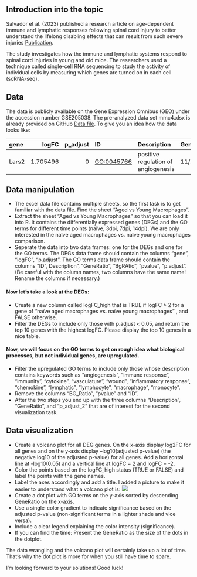## Introduction into the topic

Salvador et al. (2023) published a research article on age-dependent
immune and lymphatic responses following spinal cord injury to better
understand the lifelong disabling effects that can result from such
severe injuries
[Publication](https://www.cell.com/neuron/fulltext/S0896-6273(23)00296-9?_returnURL=https%3A%2F%2Flinkinghub.elsevier.com%2Fretrieve%2Fpii%2FS0896627323002969%3Fshowall%3Dtrue#mmc2).

The study investigates how the immune and lymphatic systems respond to
spinal cord injuries in young and old mice. The researchers used a
technique called single-cell RNA sequencing to study the activity of
individual cells by measuring which genes are turned on in each cell
(scRNA-seq).

## Data

The data is publicly available on the Gene Expression Omnibus (GEO)
under the accession number GSE205038. The pre-analyzed data set
mmc4.xlsx is already provided on GitHub [Data
file](https://github.com/Dr-Eberle-Zentrum/Data-projects-with-R-and-GitHub/blob/4e680979e0d3a5a57912ffd151ef1e9acca38c20/Projects/lizzola/mmc4.xlsx).
To give you an idea how the data looks like:

<table style="width:100%;">
<colgroup>
<col style="width: 5%" />
<col style="width: 8%" />
<col style="width: 8%" />
<col style="width: 10%" />
<col style="width: 33%" />
<col style="width: 9%" />
<col style="width: 9%" />
<col style="width: 6%" />
<col style="width: 10%" />
</colgroup>
<thead>
<tr class="header">
<th style="text-align: left;">gene</th>
<th style="text-align: right;">logFC</th>
<th style="text-align: right;">p_adjust</th>
<th style="text-align: left;">ID</th>
<th style="text-align: left;">Description</th>
<th style="text-align: left;">GeneRatio</th>
<th style="text-align: left;">BgRatio</th>
<th style="text-align: right;">pvalue</th>
<th style="text-align: right;">p_adjust_2</th>
</tr>
</thead>
<tbody>
<tr class="odd">
<td style="text-align: left;">Lars2</td>
<td style="text-align: right;">1.705496</td>
<td style="text-align: right;">0</td>
<td style="text-align: left;"><a href="GO:0045766"
class="uri">GO:0045766</a></td>
<td style="text-align: left;">positive regulation of angiogenesis</td>
<td style="text-align: left;">11/109</td>
<td style="text-align: left;">188/23328</td>
<td style="text-align: right;">0</td>
<td style="text-align: right;">3.2e-06</td>
</tr>
</tbody>
</table>

## Data manipulation

-   The excel data file contains multiple sheets, so the first task is
    to get familiar with the data file. Find the sheet “Aged vs Young
    Macrophages”.
-   Extract the sheet “Aged vs Young Macrophages” so that you can load
    it into R. It contains the differentially expressed genes (DEGs) and
    the GO terms for different time points (naïve, 3dpi, 7dpi, 14dpi).
    We are only interested in the naïve aged macrophages vs. naïve young
    macrophages comparison.
-   Seperate the data into two data frames: one for the DEGs and one for
    the GO terms. The DEGs data frame should contain the columns “gene”,
    “logFC”, “p.adjust”. The GO terms data frame should contain the
    columns “ID”, Description”, “GeneRatio”, “BgRAtio”, “pvalue”,
    “p.adjust”. (Be careful with the column names, two columns have the
    same name! Rename the columns if necessary.)

#### Now let’s take a look at the DEGs:

-   Create a new column called logFC\_high that is TRUE if logFC &gt; 2
    for a gene of “naïve aged macrophages vs. naïve young macrophages” ,
    and FALSE otherwise.
-   Filter the DEGs to include only those with p.adjust &lt; 0.05, and
    return the top 10 genes with the highest logFC. Please display the
    top 10 genes in a nice table.

#### Now, we will focus on the GO terms to get on rough idea what biological processes, but not individual genes, are upregulated.

-   Filter the upregulated GO terms to include only those whose
    description contains keywords such as “angiogenesis”, “immune
    response”, “immunity”, “cytokine”, “vasculature”, “wound”,
    “inflammatory response”, “chemokine”, “lymphatic”, “lymphocyte”,
    “macrophage”, “monocyte”.
-   Remove the columns “BG\_Ratio”, “pvalue” and “ID”.
-   After the two steps you end up with the three columns “Description”,
    “GeneRatio”, and “p\_adjust\_2” that are of interest for the second
    visualization task.

## Data visualization

-   Create a volcano plot for all DEG genes. On the x-axis display
    log2FC for all genes and on the y-axis display –log10(adjusted
    p-value) (the negative log10 of the adjusted p-value) for all genes.
    Add a horizontal line at -log10(0.05) and a vertical line at logFC =
    2 and logFC = -2.
-   Color the points based on the logFC\_high status (TRUE or FALSE) and
    label the points with the gene names.
-   Label the axes accordingly and add a title. I added a picture to
    make it easier to understand what a volcano plot is:
    ![](https://www.bioinformatics.com.cn/static/img/onlineplots_img/086_basic_3_color_volcano_plot.png)
-   Create a dot plot with GO terms on the y-axis sorted by descending
    GeneRatio on the x-axis.
-   Use a single-color gradient to indicate significance based on the
    adjusted p-value (non-significant terms in a lighter shade and vice
    versa).
-   Include a clear legend explaining the color intensity
    (significance).
-   If you can find the time: Present the GeneRatio as the size of the
    dots in the dotplot.

The data wrangling and the volcano plot will certainly take up a lot of
time. That’s why the dot plot is more for when you still have time to
spare.

I’m looking forward to your solutions! Good luck!
